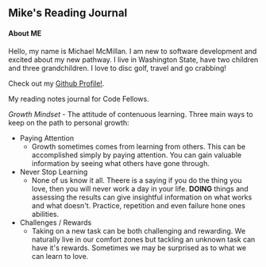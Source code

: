 ## Mike's Reading Journal

#### About ME
Hello, my name is Michael McMillan. I am new to software development and excited about my new pathway. I live in Washington State, have two children and three grandchildren. I love to disc golf, travel and go crabbing!

Check out my [Github Profile!](https://github.com/mikemc26m). 

My reading notes journal for Code Fellows.

_Growth Mindset_ - The attitude of contenuous learning. Three main ways to keep on the path to personal growth:
* Paying Attention
  * Growth sometimes comes from learning from others. This can be accomplished simply by paying attention. You can gain valuable information by seeing what others have gone through. 
* Never Stop Learning
  * None of us know it all. Theere is a saying if you do the thing you love, then you will never work a day in your life. **DOING** things and assessing the results can give insightful information on what works and what doesn't. Practice, repetition and even failure hone ones abilities. 
* Challenges / Rewards
  * Taking on a new task can be both challenging and rewarding. We naturally live in our comfort zones but tackling an unknown task can have it's rewards. Sometimes we may be surprised as to what we can learn to love. 
